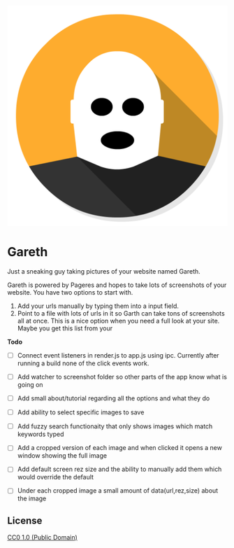 ![alt text]( https://github.com/Blumed/Electron-Screenshots/blob/master/icons/Apps-CSGO.png "Gareth Mac App")

# Gareth

Just a sneaking guy taking pictures of your website named Gareth.

Gareth is powered by Pageres and hopes to take lots of screenshots of your website. You have two options to start with.

1. Add your urls manually by typing them into a input field.
2. Point to a file with lots of urls in it so Garth can take tons of screenshots all at once. This is a nice option when you need a full look at your site. Maybe you get this list from your

**Todo**

- [ ] Connect event listeners in render.js to app.js using ipc. Currently after running a build none of the click events work.
- [ ] Add watcher to screenshot folder so other parts of the app know what is going on
- [ ] Add small about/tutorial regarding all the options and what they do
- [ ] Add ability to select specific images to save
- [ ] Add fuzzy search functionaity that only shows images which match keywords typed
- [ ] Add a cropped version of each image and when clicked it opens a new window showing the full image
- [ ] Add default screen rez size and the ability to manually add them which would override the default
- [ ] Under each cropped image a small amount of data(url,rez,size) about the image



## License

[CC0 1.0 (Public Domain)](LICENSE.md)
